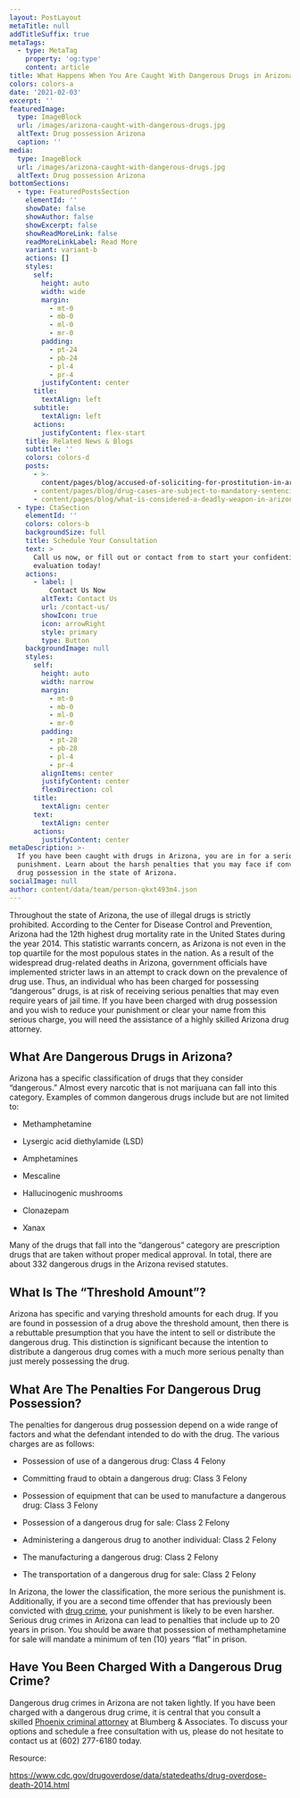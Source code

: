 ```yaml
---
layout: PostLayout
metaTitle: null
addTitleSuffix: true
metaTags:
  - type: MetaTag
    property: 'og:type'
    content: article
title: What Happens When You Are Caught With Dangerous Drugs in Arizona?
colors: colors-a
date: '2021-02-03'
excerpt: ''
featuredImage:
  type: ImageBlock
  url: /images/arizona-caught-with-dangerous-drugs.jpg
  altText: Drug possession Arizona
  caption: ''
media:
  type: ImageBlock
  url: /images/arizona-caught-with-dangerous-drugs.jpg
  altText: Drug possession Arizona
bottomSections:
  - type: FeaturedPostsSection
    elementId: ''
    showDate: false
    showAuthor: false
    showExcerpt: false
    showReadMoreLink: false
    readMoreLinkLabel: Read More
    variant: variant-b
    actions: []
    styles:
      self:
        height: auto
        width: wide
        margin:
          - mt-0
          - mb-0
          - ml-0
          - mr-0
        padding:
          - pt-24
          - pb-24
          - pl-4
          - pr-4
        justifyContent: center
      title:
        textAlign: left
      subtitle:
        textAlign: left
      actions:
        justifyContent: flex-start
    title: Related News & Blogs
    subtitle: ''
    colors: colors-d
    posts:
      - >-
        content/pages/blog/accused-of-soliciting-for-prostitution-in-arizona-know-your-rights.md
      - content/pages/blog/drug-cases-are-subject-to-mandatory-sentencing.md
      - content/pages/blog/what-is-considered-a-deadly-weapon-in-arizona.md
  - type: CtaSection
    elementId: ''
    colors: colors-b
    backgroundSize: full
    title: Schedule Your Consultation
    text: >
      Call us now, or fill out or contact from to start your confidential case
      evaluation today!
    actions:
      - label: |
          Contact Us Now
        altText: Contact Us
        url: /contact-us/
        showIcon: true
        icon: arrowRight
        style: primary
        type: Button
    backgroundImage: null
    styles:
      self:
        height: auto
        width: narrow
        margin:
          - mt-0
          - mb-0
          - ml-0
          - mr-0
        padding:
          - pt-28
          - pb-28
          - pl-4
          - pr-4
        alignItems: center
        justifyContent: center
        flexDirection: col
      title:
        textAlign: center
      text:
        textAlign: center
      actions:
        justifyContent: center
metaDescription: >-
  If you have been caught with drugs in Arizona, you are in for a serious
  punishment. Learn about the harsh penalties that you may face if convicted of
  drug possession in the state of Arizona.
socialImage: null
author: content/data/team/person-qkxt493m4.json
---
```

Throughout the state of Arizona, the use of illegal drugs is strictly prohibited. According to the Center for Disease Control and Prevention, Arizona had the 12th highest drug mortality rate in the United States during the year 2014. This statistic warrants concern, as Arizona is not even in the top quartile for the most populous states in the nation. As a result of the widespread drug-related deaths in Arizona, government officials have implemented stricter laws in an attempt to crack down on the prevalence of drug use. Thus, an individual who has been charged for possessing “dangerous” drugs, is at risk of receiving serious penalties that may even require years of jail time. If you have been charged with drug possession and you wish to reduce your punishment or clear your name from this serious charge, you will need the assistance of a highly skilled Arizona drug attorney.

## What Are Dangerous Drugs in Arizona?

Arizona has a specific classification of drugs that they consider “dangerous.” Almost every narcotic that is not marijuana can fall into this category. Examples of common dangerous drugs include but are not limited to:

*   Methamphetamine

*   Lysergic acid diethylamide (LSD)

*   Amphetamines

*   Mescaline

*   Hallucinogenic mushrooms

*   Clonazepam

*   Xanax

Many of the drugs that fall into the “dangerous” category are prescription drugs that are taken without proper medical approval. In total, there are about 332 dangerous drugs in the Arizona revised statutes.

## What Is The “Threshold Amount”?

Arizona has specific and varying threshold amounts for each drug. If you are found in possession of a drug above the threshold amount, then there is a rebuttable presumption that you have the intent to sell or distribute the dangerous drug. This distinction is significant because the intention to distribute a dangerous drug comes with a much more serious penalty than just merely possessing the drug.

## What Are The Penalties For Dangerous Drug Possession?

The penalties for dangerous drug possession depend on a wide range of factors and what the defendant intended to do with the drug. The various charges are as follows:

*   Possession of use of a dangerous drug: Class 4 Felony

*   Committing fraud to obtain a dangerous drug: Class 3 Felony

*   Possession of equipment that can be used to manufacture a dangerous drug: Class 3 Felony

*   Possession of a dangerous drug for sale: Class 2 Felony

*   Administering a dangerous drug to another individual: Class 2 Felony

*   The manufacturing a dangerous drug: Class 2 Felony

*   The transportation of a dangerous drug for sale: Class 2 Felony

In Arizona, the lower the classification, the more serious the punishment is. Additionally, if you are a second time offender that has previously been convicted with [drug crime](/phoenix-criminal-attorney/state-drug-crimes/), your punishment is likely to be even harsher. Serious drug crimes in Arizona can lead to penalties that include up to 20 years in prison. You should be aware that possession of methamphetamine for sale will mandate a minimum of ten (10) years “flat” in prison.

## Have You Been Charged With a Dangerous Drug Crime?

Dangerous drug crimes in Arizona are not taken lightly. If you have been charged with a dangerous drug crime, it is central that you consult a skilled [Phoenix criminal attorney](https://azblumberglaw.com/phoenix-criminal-attorney/) at Blumberg & Associates. To discuss your options and schedule a free consultation with us, please do not hesitate to contact us at (602) 277-6180 today.

Resource:

<https://www.cdc.gov/drugoverdose/data/statedeaths/drug-overdose-death-2014.html>
